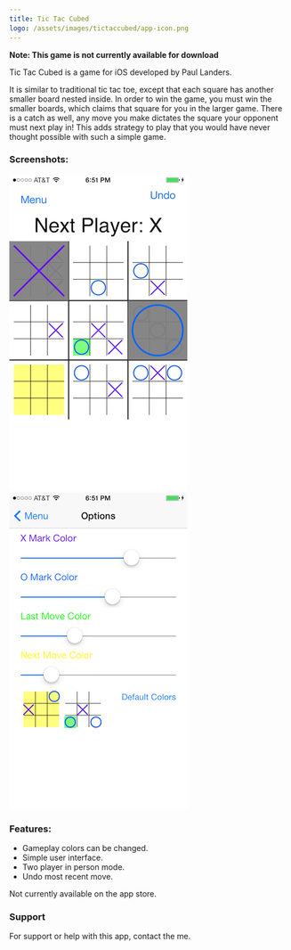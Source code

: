 ```yaml
---
title: Tic Tac Cubed
logo: /assets/images/tictaccubed/app-icon.png
---
```


**Note: This game is not currently available for download**

Tic Tac Cubed is a game for iOS developed by Paul Landers.

It is similar to traditional tic tac toe, except that each square has another smaller board nested inside. In order to win the game, you must win the smaller boards, which claims that square for you in the larger game. There is a catch as well, any move you make dictates the square your opponent must next play in! This adds strategy to play that you would have never thought possible with such a simple game.

### Screenshots:
![Gameplay Example](/assets/images/tictaccubed/gameplay.png)
![Settings Screen](/assets/images/tictaccubed/options.png)

### Features:
* Gameplay colors can be changed.
* Simple user interface.
* Two player in person mode.
* Undo most recent move.

Not currently available on the app store.

### Support
For support or help with this app, contact the me.
